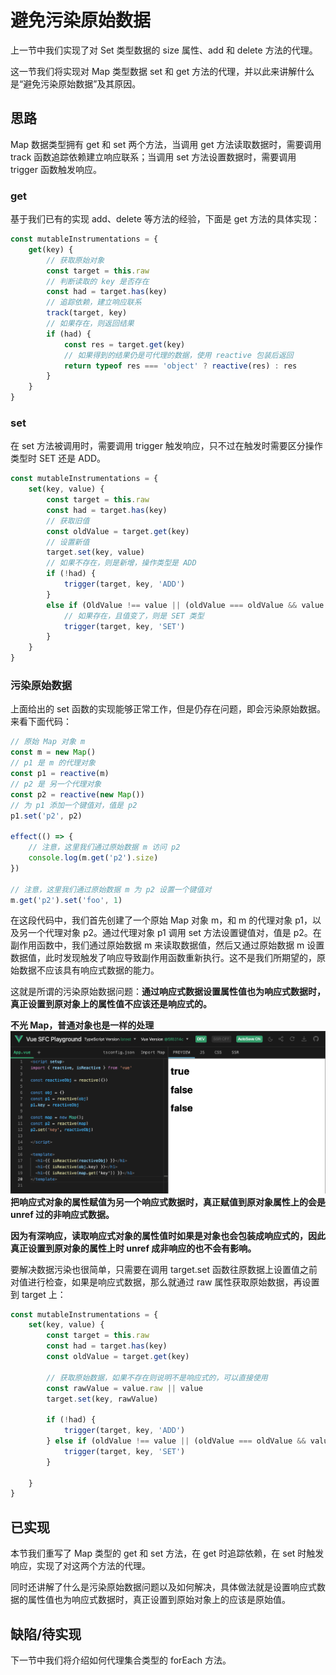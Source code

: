 # 避免污染原始数据

上一节中我们实现了对 Set 类型数据的 size 属性、add 和 delete 方法的代理。

这一节我们将实现对 Map 类型数据 set 和 get 方法的代理，并以此来讲解什么是“避免污染原始数据”及其原因。

## 思路

Map 数据类型拥有 get 和 set 两个方法，当调用 get 方法读取数据时，需要调用 track 函数追踪依赖建立响应联系；当调用 set 方法设置数据时，需要调用 trigger 函数触发响应。

### get

基于我们已有的实现 add、delete 等方法的经验，下面是 get 方法的具体实现：

```js
const mutableInstrumentations = {
    get(key) {
        // 获取原始对象
        const target = this.raw
        // 判断读取的 key 是否存在
        const had = target.has(key)
        // 追踪依赖，建立响应联系
        track(target, key)
        // 如果存在，则返回结果
        if (had) {
            const res = target.get(key)
            // 如果得到的结果仍是可代理的数据，使用 reactive 包装后返回
            return typeof res === 'object' ? reactive(res) : res
        }
    }
}
```

### set

在 set 方法被调用时，需要调用 trigger 触发响应，只不过在触发时需要区分操作类型时 SET 还是 ADD。

```js
const mutableInstrumentations = {
    set(key, value) {
        const target = this.raw
        const had = target.has(key)
        // 获取旧值
        const oldValue = target.get(key)
        // 设置新值
        target.set(key, value)
        // 如果不存在，则是新增，操作类型是 ADD
        if (!had) {
            trigger(target, key, 'ADD')
        }
        else if (OldValue !== value || (oldValue === oldValue && value === value)) {
            // 如果存在，且值变了，则是 SET 类型
            trigger(target, key, 'SET')
        }
    }
}
```

### 污染原始数据

上面给出的 set 函数的实现能够正常工作，但是仍存在问题，即会污染原始数据。来看下面代码：

```js
// 原始 Map 对象 m
const m = new Map()
// p1 是 m 的代理对象
const p1 = reactive(m)
// p2 是 另一个代理对象
const p2 = reactive(new Map())
// 为 p1 添加一个键值对，值是 p2
p1.set('p2', p2)

effect(() => {
    // 注意，这里我们通过原始数据 m 访问 p2
    console.log(m.get('p2').size)
})

// 注意，这里我们通过原始数据 m 为 p2 设置一个键值对
m.get('p2').set('foo', 1)
```

在这段代码中，我们首先创建了一个原始 Map 对象 m，和 m 的代理对象 p1，以及另一个代理对象 p2。通过代理对象 p1 调用 set 方法设置键值对，值是 p2。在副作用函数中，我们通过原始数据 m 来读取数据值，然后又通过原始数据 m 设置数据值，此时发现触发了响应导致副作用函数重新执行。这不是我们所期望的，原始数据不应该具有响应式数据的能力。

这就是所谓的污染原始数据问题：**通过响应式数据设置属性值也为响应式数据时，真正设置到原对象上的属性值不应该还是响应式的。**

**不光 Map，普通对象也是一样的处理**
![alt text](image.png)
**把响应式对象的属性赋值为另一个响应式数据时，真正赋值到原对象属性上的会是 unref 过的非响应式数据。**

**因为有深响应，读取响应式对象的属性值时如果是对象也会包装成响应式的，因此真正设置到原对象的属性上时 unref 成非响应的也不会有影响。**

要解决数据污染也很简单，只需要在调用 target.set 函数往原数据上设置值之前对值进行检查，如果是响应式数据，那么就通过 raw 属性获取原始数据，再设置到 target 上：

```js
const mutableInstrumentations = {
    set(key, value) {
        const target = this.raw
        const had = target.has(key)
        const oldValue = target.get(key)

        // 获取原始数据，如果不存在则说明不是响应式的，可以直接使用
        const rawValue = value.raw || value
        target.set(key, rawValue)

        if (!had) {
            trigger(target, key, 'ADD')
        } else if (oldValue !== value || (oldValue === oldValue && value === value)) {
            trigger(target, key, 'SET')
        }

    }
}
```

## 已实现

本节我们重写了 Map 类型的 get 和 set 方法，在 get 时追踪依赖，在 set 时触发响应，实现了对这两个方法的代理。

同时还讲解了什么是污染原始数据问题以及如何解决，具体做法就是设置响应式数据的属性值也为响应式数据时，真正设置到原始对象上的应该是原始值。

## 缺陷/待实现

下一节中我们将介绍如何代理集合类型的 forEach 方法。
